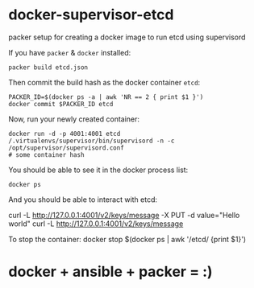 docker-supervisor-etcd
=====================

packer setup for creating a docker image to run etcd using supervisord

If you have `packer` & `docker` installed:

    packer build etcd.json

Then commit the build hash as the docker container `etcd`:

    PACKER_ID=$(docker ps -a | awk 'NR == 2 { print $1 }')
    docker commit $PACKER_ID etcd

Now, run your newly created container:

    docker run -d -p 4001:4001 etcd /.virtualenvs/supervisor/bin/supervisord -n -c /opt/supervisor/supervisord.conf
    # some container hash

You should be able to see it in the docker process list:

    docker ps

And you should be able to interact with etcd:

   curl -L http://127.0.0.1:4001/v2/keys/message -X PUT -d value="Hello world"
   curl -L http://127.0.0.1:4001/v2/keys/message

To stop the container:
   docker stop $(docker ps | awk '/etcd/ {print $1}')
   # docker + ansible + packer = :)
